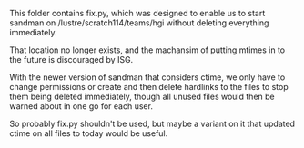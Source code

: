 This folder contains fix.py, which was designed to enable us to start sandman on /lustre/scratch114/teams/hgi without deleting everything immediately.

That location no longer exists, and the machansim of putting mtimes in to the future is discouraged by ISG.

With the newer version of sandman that considers ctime, we only have to change permissions or create and then delete hardlinks to the files to stop them being deleted immediately, though all unused files would then be warned about in one go for each user.

So probably fix.py shouldn't be used, but maybe a variant on it that updated ctime on all files to today would be useful.
